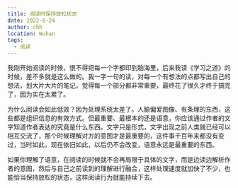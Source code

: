 ```yaml
---
title: 阅读时保持放松状态
date: 2022-6-24
author: chh
location: Wuhan
tags:
  - 阅读
---
```


我刚开始阅读的时候，恨不得把每一个字都印到脑海里，后来我读《学习之道》的时候，差不多就是这么做的。我一字一句的读，对每一个有想法的点都写出自己的想法，划大片大片的笔记，觉得每一个部分都非常重要，最终花了很久才终于搞完了，因为实在太累了。

为什么阅读会如此低效？因为处理系统太差了。人脑偏爱图像、有条理的东西，这些都是组织信息的有效方式。但最重要、最根本的还是语意，你应该通过作者的文字知道作者表达的究竟是什么东西。文字只是形式，文字出现之前人类就已经可以相互交流了，那个时候理解对方的意图才是最重要的，这件事千百年来都没有变过，当时如此，现在依旧如此，以后仍不会改变，语意永远是最重要的东西。

如果你理解了语意，在阅读的时候就不会再局限于具体的文字，而是边读边解析作者的意图，然后与自己之前读到的理解进行融合，这样处理速度就加快了不少，也能恰当保持放松的状态，这样阅读行为就能持续下去。
